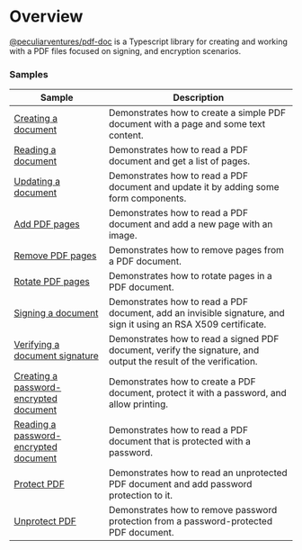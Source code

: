# Overview

[@peculiarventures/pdf-doc](https://github.com/PeculiarVentures/pdf/pkgs/npm/pdf-doc) is a Typescript library for creating and working with a PDF files focused on signing, and encryption scenarios.

### Samples

| Sample             |	Description                              |
|--------------------|-------------------------------------------|
| [Creating a document](create.ts) | Demonstrates how to create a simple PDF document with a page and some text content. |
| [Reading a document](read.ts) | Demonstrates how to read a PDF document and get a list of pages. |
| [Updating a document](update.ts) | Demonstrates how to read a PDF document and update it by adding some form components. |
| [Add PDF pages](page_add.ts) | Demonstrates how to read a PDF document and add a new page with an image. |
| [Remove PDF pages](page_remove.ts) | Demonstrates how to remove pages from a PDF document. |
| [Rotate PDF pages](page_rotate.ts) | Demonstrates how to rotate pages in a PDF document. |
| [Signing a document](sign.ts) | Demonstrates how to read a PDF document, add an invisible signature, and sign it using an RSA X509 certificate. |
| [Verifying a document signature](verify.ts) | Demonstrates how to read a signed PDF document, verify the signature, and output the result of the verification. |
| [Creating a password-encrypted document](create_password.ts) | Demonstrates how to create a PDF document, protect it with a password, and allow printing. |
| [Reading a password-encrypted document](read_password.ts) | Demonstrates how to read a PDF document that is protected with a password. |
| [Protect PDF](add_password.ts) | Demonstrates how to read an unprotected PDF document and add password protection to it. |
| [Unprotect PDF](remove_password.ts) | Demonstrates how to remove password protection from a password-protected PDF document. |
<!-- 
| [Creating a certificate encrypted document](create_cert.ts) |  |
| [Reading a certificate encrypted document](read_cert.ts) |  |
| [Splitting a document](split.ts) |  |
| [Merging a document](merge.ts) |  |
| [Enumerating form field value](form_enum.ts) |  |
| [Setting form field values](form_update.ts) |  |
| [Add watermark](watermark.ts) |  | 
-->
